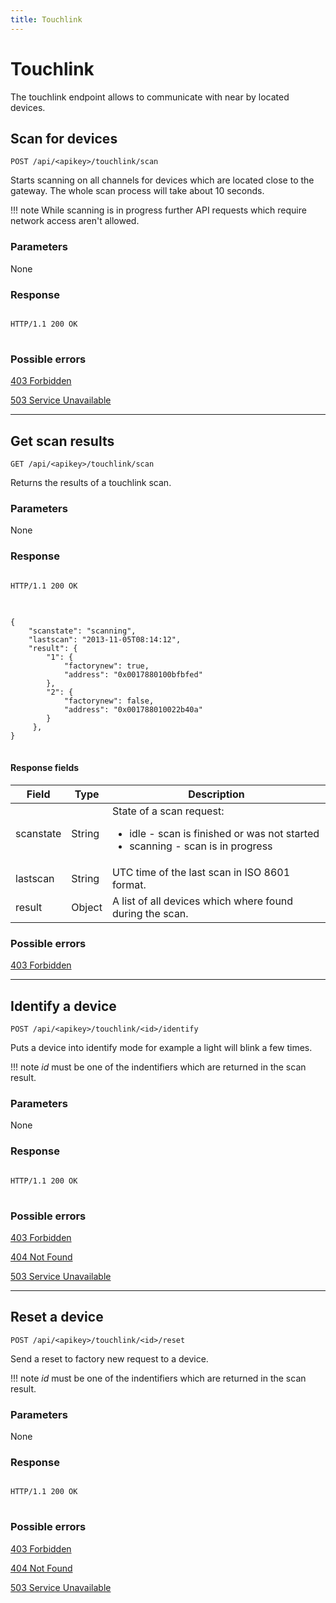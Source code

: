 ```yaml
---
title: Touchlink
---
```


# Touchlink

The touchlink endpoint allows to communicate with near by located devices.

## Scan for devices<a name="scan">&nbsp;</a>

    POST /api/<apikey>/touchlink/scan

Starts scanning on all channels for devices which are located close to the gateway. The whole scan process will take about 10 seconds.

!!! note
    While scanning is in progress further API requests which require network access aren't allowed.

### Parameters

None

### Response

<pre class="headers">
<code>
HTTP/1.1 200 OK
</code>
</pre>

### Possible errors

[403 Forbidden](../../misc/errors#403)

[503 Service Unavailable](../../misc/errors#503)

------------------------------------------------------

## Get scan results<a name="getscanresults">&nbsp;</a>

    GET /api/<apikey>/touchlink/scan

Returns the results of a touchlink scan.

### Parameters

None

### Response
<pre class="headers">
<code>
HTTP/1.1 200 OK
</code>
</pre>
<pre class="highlight">
<code>
{
    "scanstate": "scanning",
    "lastscan": "2013-11-05T08:14:12",
    "result": {
        "1": {
            "factorynew": true,
            "address": "0x0017880100bfbfed"
        },
        "2": {
            "factorynew": false,
            "address": "0x001788010022b40a"
        }
     },
}
</code>
</pre>

#### Response fields

<table class="table table-bordered">
    <thead>
        <tr><th>Field</th><th>Type</th><th>Description</th></tr>
    </thead>
    <tbody>
        <tr>
            <td>scanstate</td>
            <td>String</td>
            <td>
                State of a scan request:
                <ul>
                    <li>idle - scan is finished or was not started</li>
                    <li>scanning - scan is in progress</li>
                </ul>
            </td>
        </tr>
        <tr>
            <td>lastscan</td>
            <td>String</td>
            <td>UTC time of the last scan in ISO 8601 format.</td>
        </tr>
        <tr>
            <td>result</td>
            <td>Object</td>
            <td>A list of all devices which where found during the scan.</td>
        </tr>
    </tbody>
</table>

### Possible errors

[403 Forbidden](../../misc/errors#403)

------------------------------------------------------

## Identify a device<a name="identify">&nbsp;</a>

    POST /api/<apikey>/touchlink/<id>/identify

Puts a device into identify mode for example a light will blink a few times.

!!! note
    <i>id</i> must be one of the indentifiers which are returned in the scan result.

### Parameters

None

### Response

<pre class="headers">
<code>
HTTP/1.1 200 OK
</code>
</pre>

### Possible errors

[403 Forbidden](../../misc/errors#403)

[404 Not Found](../../misc/errors#404)

[503 Service Unavailable](../../misc/errors#503)

------------------------------------------------------

## Reset a device<a name="reset">&nbsp;</a>

    POST /api/<apikey>/touchlink/<id>/reset

Send a reset to factory new request to a device.

!!! note
    <i>id</i> must be one of the indentifiers which are returned in the scan result.

### Parameters

None

### Response

<pre class="headers">
<code>
HTTP/1.1 200 OK
</code>
</pre>

### Possible errors

[403 Forbidden](../../misc/errors#403)

[404 Not Found](../../misc/errors#404)

[503 Service Unavailable](../../misc/errors#503)
